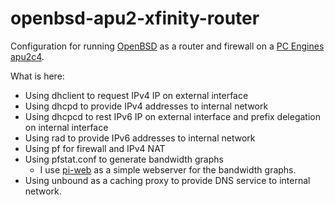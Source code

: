 # openbsd-apu2-xfinity-router

Configuration for running [OpenBSD](https://www.openbsd.org) as a router and firewall on a [PC Engines apu2c4](https://pcengines.ch/apu2c4.htm).

What is here:
* Using dhclient to request IPv4 IP on external interface
* Using dhcpd to provide IPv4 addresses to internal network
* Using dhcpcd to rest IPv6 IP on external interface and prefix delegation on internal interface
* Using rad to provide IPv6 addresses to internal network
* Using pf for firewall and IPv4 NAT
* Using pfstat.conf to generate bandwidth graphs
  * I use [pi-web](https://github.com/aaronriekenberg/pi-web) as a simple webserver for the bandwidth graphs.
* Using unbound as a caching proxy to provide DNS service to internal network.
